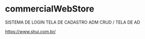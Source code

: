 # commercialWebStore
SISTEMA DE LOGIN 
TELA DE CADASTRO ADM
CRUD / TELA DE AD



https://www.shui.com.br/
